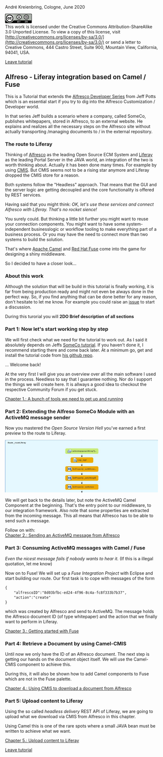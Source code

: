 André Kreienbring, Cologne, June 2020

![License](img/cc-by-sa-88x31.png)<br>
This work is licensed under the Creative Commons Attribution-ShareAlike 3.0 Unported License. To view a copy of this license, visit [http://creativecommons.org/licenses/by-sa/3.0/](http://creativecommons.org/licenses/by-sa/3.0/) or send a letter to Creative Commons, 444 Castro Street, Suite 900, Mountain View, California, 94041, USA.

[Leave tutorial](../index.md)

## Alfreso - Liferay integration based on Camel / Fuse
This is a Tutorial that extends the [Alfresco Developer Series](https://ecmarchitect.com/alfresco-developer-series) from Jeff Potts which is an essential start if you try to dig into the Alfresco Customization / Developer world.

In that series Jeff builds a scenario where a company, called SomeCo, publishes whitepapers, stored in Alfresco, to an external website. He explains and realizes all the necessary steps on the Alfresco site without actually transporting /managing documents to / in the external repository.

### The route to Liferay
Thinking of [Alfresco](https://en.wikipedia.org/wiki/Alfresco_Software) as the leading Open Source ECM System and [Liferay](https://en.wikipedia.org/wiki/Liferay) as the leading Portal Server in the JAVA world, an integration of the two is worth thinking about. Actually it has been done many times. For example by using [CMIS](https://en.wikipedia.org/wiki/Content_Management_Interoperability_Services). But CMIS seems not to be a rising star anymore and Liferay dropped the CMIS store for a reason.

Both systems follow the "Headless" approach. That means that the GUI and the server logic are getting decoupled and the core functionality is offered by REST services.

Having said that you might think: *OK, let's use these services and connect Alfresco with Liferay. That's no rocket sience!*

You surely could. But thinking a little bit further you might want to reuse your connection components. You might want to have some system-independent businesslogic or workflow tooling to make everything part of a business process. Or you may have the need to connect more than two systems to build the solution.

That's where [Apache Camel](https://en.wikipedia.org/wiki/Apache_Camel) and [Red Hat Fuse](https://en.wikipedia.org/wiki/Fuse_ESB) come into the game for designing a shiny middleware.

So I decided to have a closer look...

### About this work
Although the solution that will be build in this tutorial is finally working, it is far from being production ready and might not even be always done in the perfect way. So, if you find anything that can be done better for any reason, don't hesitate to let me know. For example you could raise an [issue](https://github.com/akreienbring/akreienbring.github.io/issues) to start a discussion.

During this turorial you will 
**2DO Brief description of all sections**

### Part 1: Now let's start working step by step
We will first check what we need for the tutorial to work out. As I said it absolutely depends on Jeffs [SomeCo tutorial](https://ecmarchitect.com/alfresco-developer-series). If you haven't done it, I recommend starting there and come back later. 
At a minimum go, get and install the tutorial code from [his github repo](https://github.com/jpotts/alfresco-developer-series).

... Welcome back! 

At the very first I will give you an overview over all the main software I used in the process. Needless to say that I guarantee nothing. Nor do I support the things we will create here. It is allways a good idea to checkout the respective Community Forum if you get stuck.

[Chapter 1.: A bunch of tools we need to get up and running](softwarestack.md)

### Part 2: Extending the Alfreso SomeCo Module with an ActiveMQ message sender
Now you mastered the *Open Source Version Hell* you've earned a first preview to the route to Liferay.

![The Start of the route](img/start_of_route.jpg)

We will get back to the details later, but note the ActiveMQ Camel Component at the beginning. That's the entry point to our middleware, to our integration framework. Also note that some properties are extracted from the incoming message. 
This all means that Alfresco has to be able to send such a message.

Follow on with:<br>
[Chapter 2.: Sending an ActiveMQ message from Alfresco](messagesending.md)

### Part 3: Consuming ActiveMQ messages with Camel / Fuse
*Even the nicest message fails if nobody wants to hear it.* (If this is a illegal quotation, let me know)

Now on to Fuse! We will set up a *Fuse Integration Project* with Eclipse and start building our route. Our first task is to cope with messages of the form
```
{
	"alfrescoID":"8d03bfbc-ed24-4f96-8c4a-fc8f333b7b37",
	"action":"create"
}
```
which was created by Alfresco and send to ActiveMQ. The message holds the Alfresco document ID (of type whitepaper) and the action that we finally want to perform in Liferay.

[Chapter 3.: Getting started with Fuse](getting_started_fuse.md)

### Part 4: Retrieve a Document by using Camel-CMIS
Until now we only have the ID of an Alfresco document. The next step is getting our hands on the document object itself. We will use the Camel-CMIS component to achieve this.

During this, it will also be shown how to add Camel components to Fuse which are not in the Fuse palette.

[Chapter 4.: Using CMIS to download a document from Alfresco](using_cmis_download.md)

### Part 5: Upload content to Liferay
Using the so called *headless delivery* REST API of Liferay, we are going to upload what we download via CMIS from Alfresco in this chapter.

Using Camel this is one of the rare spots where a small JAVA bean must be written to achieve what we want.

[Chapter 5.: Upload content to Liferay](upload_content_liferay.md)

[Leave tutorial](../index.md)
